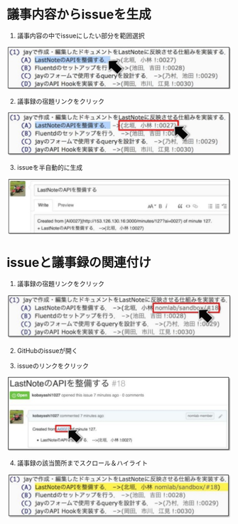 # 議事内容からissueを生成
1. 議事内容の中でissueにしたい部分を範囲選択

![issue1](images/issue1.png)

2. 議事録の宿題リンクをクリック

![issue2](images/issue2.png)

3. issueを半自動的に生成

![issue3](images/issue3.png)

# issueと議事録の関連付け
1. 議事録の宿題リンクをクリック

![issue4](images/issue4.png)

2. GitHubのissueが開く

3. issueのリンクをクリック

![issue5](images/issue5.png)

4. 議事録の該当箇所までスクロール＆ハイライト

![issue6](images/issue6.png)
